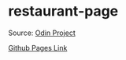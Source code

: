 # restaurant-page

Source: [Odin Project](https://www.theodinproject.com/paths/full-stack-javascript/courses/javascript/lessons/restaurant-page)

[Github Pages Link](https://vishalagrawal22.github.io/restaurant-page/)
